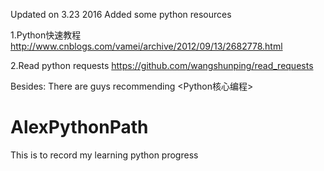 Updated on 3.23 2016
Added some python resources

1.Python快速教程 http://www.cnblogs.com/vamei/archive/2012/09/13/2682778.html

2.Read python requests  https://github.com/wangshunping/read_requests

Besides:
There are guys recommending <Python核心编程> 

# AlexPythonPath
This is to record my learning python progress
